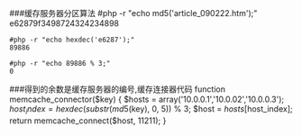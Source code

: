 ###缓存服务器分区算法
	#php -r "echo md5('article_090222.htm');"
	e62879f3498724324234898

	#php -r "echo hexdec('e6287');"
	89886

	#php -r "echo 89886 % 3;"
	0

###得到的余数是缓存服务器的编号,缓存连接器代码
	function memcache_connector($key)
	{
		 $hosts = array('10.0.0.1','10.0.02','10.0.0.3');
		 $host_index = hexdec(substr(md5($key), 0, 5)) % 3;
		 $host = $hosts[$host_index];
		 return memcache_connect($host, 11211);
	}
